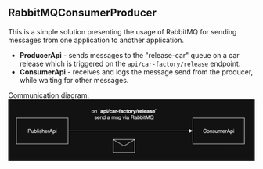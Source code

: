 ## RabbitMQConsumerProducer

This is a simple solution presenting the usage of
RabbitMQ for sending messages from one application to another application.

- **ProducerApi** - sends messages to the "release-car" queue on a car release which is triggered on the `api/car-factory/release` endpoint. 
- **ConsumerApi** - receives and logs the message send from the producer, while waiting for other messages.

Communication diagram:
![200](Assets/Communication%20Diagram.png)